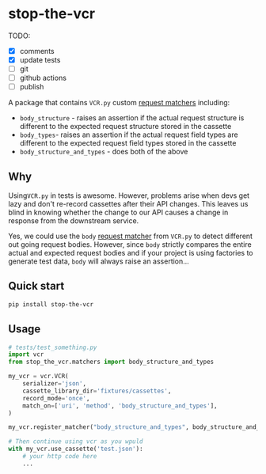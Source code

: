 # stop-the-vcr

TODO:
- [x] comments
- [x] update tests
- [ ] git
- [ ] github actions
- [ ] publish

A package that contains `VCR.py` custom [request matchers](https://vcrpy.readthedocs.io/en/latest/advanced.html#register-your-own-request-matcher) including:

- `body_structure` - raises an assertion if the actual request structure is different to the expected request structure stored in the cassette
- `body_types`- raises an assertion if the actual request field types are different to the expected request field types stored in the cassette
- `body_structure_and_types` - does both of the above

## Why
Using`VCR.py` in tests is awesome. However, problems arise when devs get lazy and don't
re-record cassettes after their API changes. This leaves us blind in knowing whether
the change to our API causes a change in response from the downstream service.

Yes, we could use the `body` [request matcher](https://vcrpy.readthedocs.io/en/latest/configuration.html#request-matching)
from `VCR.py` to detect different out going request bodies. However, since `body` strictly compares the entire actual and expected
request bodies and if your project is using factories to generate test data, `body` will always raise an assertion...



## Quick start

```bash
pip install stop-the-vcr
````

## Usage

```python
# tests/test_something.py
import vcr
from stop_the_vcr.matchers import body_structure_and_types

my_vcr = vcr.VCR(
    serializer='json',
    cassette_library_dir='fixtures/cassettes',
    record_mode='once',
    match_on=['uri', 'method', 'body_structure_and_types'],
)

my_vcr.register_matcher("body_structure_and_types", body_structure_and_types)

# Then continue using vcr as you wpuld
with my_vcr.use_cassette('test.json'):
    # your http code here
    ...

```
